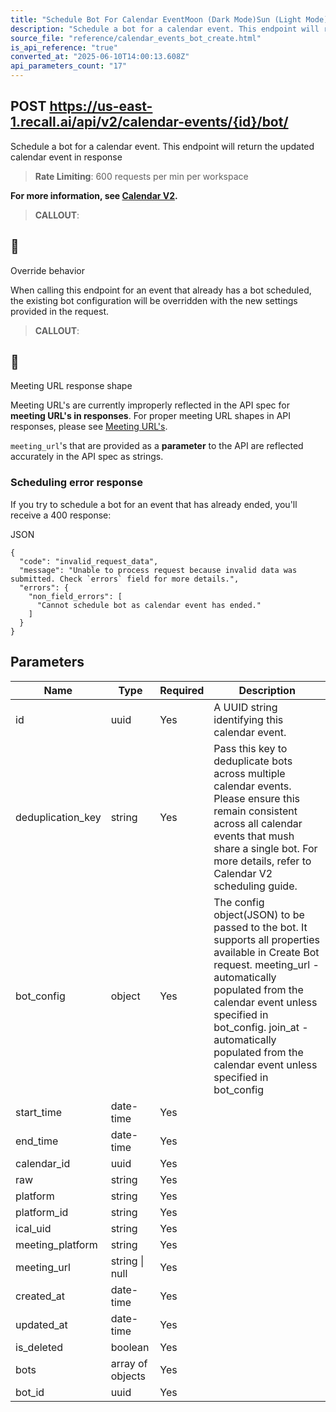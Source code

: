 ```yaml
---
title: "Schedule Bot For Calendar EventMoon (Dark Mode)Sun (Light Mode)"
description: "Schedule a bot for a calendar event. This endpoint will return the updated calendar event in response. This endpoint is rate limited to: 600 requests per min per workspace"
source_file: "reference/calendar_events_bot_create.html"
is_api_reference: "true"
converted_at: "2025-06-10T14:00:13.608Z"
api_parameters_count: "17"
---
```

## POST https://us-east-1.recall.ai/api/v2/calendar-events/{id}/bot/

Schedule a bot for a calendar event. This endpoint will return the updated calendar event in response

> **Rate Limiting**: 600 requests per min per workspace

**For more information, see [Calendar V2](/docs/v2).**

> **CALLOUT**:

## 📘

Override behavior

When calling this endpoint for an event that already has a bot scheduled, the existing bot configuration will be overridden with the new settings provided in the request.

> **CALLOUT**:

## 🚧

Meeting URL response shape

Meeting URL's are currently improperly reflected in the API spec for **meeting URL's in responses**. For proper meeting URL shapes in API responses, please see [Meeting URL's](/docs/meeting-urls).

`meeting_url`'s that are provided as a **parameter** to the API are reflected accurately in the API spec as strings.



### Scheduling error response

[](#scheduling-error-response)

If you try to schedule a bot for an event that has already ended, you'll receive a 400 response:

JSON

```
{
  "code": "invalid_request_data",
  "message": "Unable to process request because invalid data was submitted. Check `errors` field for more details.",
  "errors": {
    "non_field_errors": [
      "Cannot schedule bot as calendar event has ended."
    ]
  }
}

```
## Parameters

| Name | Type | Required | Description |
| --- | --- | --- | --- |
| id | uuid | Yes | A UUID string identifying this calendar event. |
| deduplication_key | string | Yes | Pass this key to deduplicate bots across multiple calendar events. Please ensure this remain consistent across all calendar events that mush share a single bot. For more details, refer to Calendar V2 scheduling guide. |
| bot_config | object | Yes | The config object(JSON) to be passed to the bot. It supports all properties available in Create Bot request.  meeting_url - automatically populated from the calendar event unless specified in bot_config. join_at - automatically populated from the calendar event unless specified in bot_config |
| start_time | date-time | Yes |  |
| end_time | date-time | Yes |  |
| calendar_id | uuid | Yes |  |
| raw | string | Yes |  |
| platform | string | Yes |  |
| platform_id | string | Yes |  |
| ical_uid | string | Yes |  |
| meeting_platform | string | Yes |  |
| meeting_url | string \| null | Yes |  |
| created_at | date-time | Yes |  |
| updated_at | date-time | Yes |  |
| is_deleted | boolean | Yes |  |
| bots | array of objects | Yes |  |
| bot_id | uuid | Yes |  |
